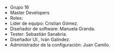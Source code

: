 - Grupo 16 
- Master Developers
- 	Roles:
-	Líder de equipo: Cristian Gómez.
-	Diseñador de software: Manuela Granda.
-	Tester: Sebastián Sanabria.
-	Diseñador UI:, Iván Galíndez. 
-	Administrador de la configuración:  Juan Camilo.
